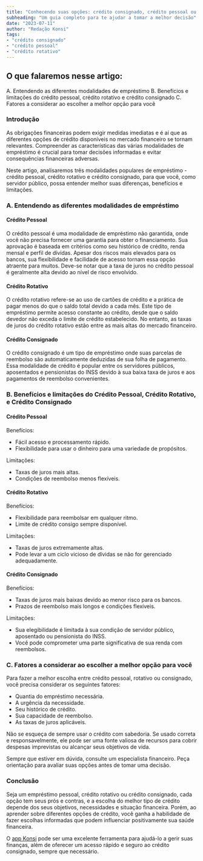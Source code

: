 ```yaml
---
title: "Conhecendo suas opções: crédito consignado, crédito pessoal ou crédito rotativo?"
subheading: "Um guia completo para te ajudar a tomar a melhor decisão"
date: "2023-07-11"
author: "Redação Konsi"
tags:
- "crédito consignado"
- "crédito pessoal"
- "crédito rotativo"
---
```


## O que falaremos nesse artigo:

A. Entendendo as diferentes modalidades de empréstimo
B. Benefícios e limitações do crédito pessoal, crédito rotativo e crédito consignado
C. Fatores a considerar ao escolher a melhor opção para você

### Introdução

As obrigações financeiras podem exigir medidas imediatas e é aí que as diferentes opções de crédito disponíveis no mercado financeiro se tornam relevantes. Compreender as características das várias modalidades de empréstimo é crucial para tomar decisões informadas e evitar consequências financeiras adversas.

Neste artigo, analisaremos três modalidades populares de empréstimo - crédito pessoal, crédito rotativo e crédito consignado, para que você, como servidor público, possa entender melhor suas diferenças, benefícios e limitações.

### A. Entendendo as diferentes modalidades de empréstimo

#### Crédito Pessoal

O crédito pessoal é uma modalidade de empréstimo não garantida, onde você não precisa fornecer uma garantia para obter o financiamento. Sua aprovação é baseada em critérios como seu histórico de crédito, renda mensal e perfil de dívidas. Apesar dos riscos mais elevados para os bancos, sua flexibilidade e facilidade de acesso tornam essa opção atraente para muitos. Deve-se notar que a taxa de juros no crédito pessoal é geralmente alta devido ao nível de risco envolvido.

#### Crédito Rotativo 

O crédito rotativo refere-se ao uso de cartões de crédito e a prática de pagar menos do que o saldo total devido a cada mês. Este tipo de empréstimo permite acesso constante ao crédito, desde que o saldo devedor não exceda o limite de crédito estabelecido. No entanto, as taxas de juros do crédito rotativo estão entre as mais altas do mercado financeiro.

#### Crédito Consignado

O crédito consignado é um tipo de empréstimo onde suas parcelas de reembolso são automaticamente deduzidas de sua folha de pagamento. Essa modalidade de crédito é popular entre os servidores públicos, aposentados e pensionistas do INSS devido à sua baixa taxa de juros e aos pagamentos de reembolso convenientes.

### B. Benefícios e limitações do Crédito Pessoal, Crédito Rotativo, e Crédito Consignado 

#### Crédito Pessoal

Benefícios:

- Fácil acesso e processamento rápido.
- Flexibilidade para usar o dinheiro para uma variedade de propósitos.

Limitações:

- Taxas de juros mais altas.
- Condições de reembolso menos flexíveis.

#### Crédito Rotativo

Benefícios:

- Flexibilidade para reembolsar em qualquer ritmo.
- Limite de crédito consigo sempre disponível.

Limitações:

- Taxas de juros extremamente altas.
- Pode levar a um ciclo vicioso de dívidas se não for gerenciado adequadamente.

#### Crédito Consignado

Benefícios:

- Taxas de juros mais baixas devido ao menor risco para os bancos.
- Prazos de reembolso mais longos e condições flexíveis.

Limitações:

- Sua elegibilidade é limitada à sua condição de servidor público, aposentado ou pensionista do INSS.
- Você pode comprometer uma parte significativa de sua renda com reembolsos.

### C. Fatores a considerar ao escolher a melhor opção para você 

Para fazer a melhor escolha entre crédito pessoal, rotativo ou consignado, você precisa considerar os seguintes fatores:

- Quantia do empréstimo necessária.
- A urgência da necessidade. 
- Seu histórico de crédito.
- Sua capacidade de reembolso.
- As taxas de juros aplicáveis.

Não se esqueça de sempre usar o crédito com sabedoria. Se usado correta e responsavelmente, ele pode ser uma fonte valiosa de recursos para cobrir despesas imprevistas ou alcançar seus objetivos de vida.

Sempre que estiver em dúvida, consulte um especialista financeiro. Peça orientação para avaliar suas opções antes de tomar uma decisão.

### Conclusão

Seja um empréstimo pessoal, crédito rotativo ou crédito consignado, cada opção tem seus prós e contras, e a escolha do melhor tipo de crédito depende dos seus objetivos, necessidades e situação financeira. Porém, ao aprender sobre diferentes opções de crédito, você ganha a habilidade de fazer escolhas informadas que podem influenciar positivamente sua saúde financeira. 

O [app Konsi](https://www.konsi.com.br/app) pode ser uma excelente ferramenta para ajudá-lo a gerir suas finanças, além de oferecer um acesso rápido e seguro ao crédito consignado, sempre que necessário.